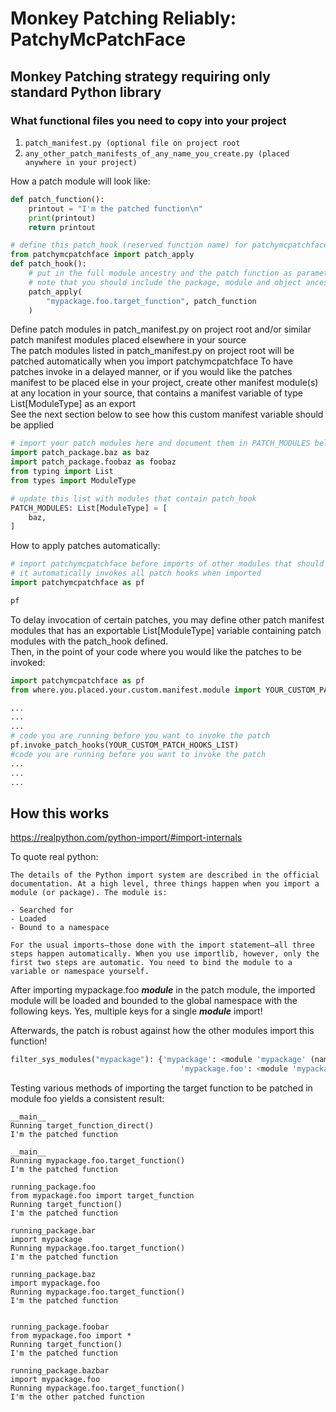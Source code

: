 # Monkey Patching Reliably: PatchyMcPatchFace

## Monkey Patching strategy requiring only standard Python library

### What functional files you need to copy into your project

1. `patch_manifest.py (optional file on project root`
2. `any_other_patch_manifests_of_any_name_you_create.py (placed anywhere in your project)`

How a patch module will look like:

```python
def patch_function():
    printout = "I'm the patched function\n"
    print(printout)
    return printout

# define this patch_hook (reserved function name) for patchymcpatchface to pick up
from patchymcpatchface import patch_apply
def patch_hook():  
    # put in the full module ancestry and the patch function as parameters
    # note that you should include the package, module and object ancestry as a string
    patch_apply(
        "mypackage.foo.target_function", patch_function 
    )  
```

Define patch modules in patch_manifest.py on project root and/or similar patch manifest modules placed elsewhere in your source  
The patch modules listed in patch_manifest.py on project root will be patched automatically when you import patchymcpatchface
To have patches invoke in a delayed manner, or if you would like the patches manifest to be placed else in your project, create other manifest module(s) at any location in your source, that contains a manifest variable of type List[ModuleType] as an export  
See the next section below to see how this custom manifest variable should be applied  

```python
# import your patch modules here and document them in PATCH_MODULES below
import patch_package.baz as baz
import patch_package.foobaz as foobaz
from typing import List
from types import ModuleType

# update this list with modules that contain patch_hook
PATCH_MODULES: List[ModuleType] = [
    baz,
]
```

How to apply patches automatically:

```python
# import patchymcpatchface before imports of other modules that should be patched 
# it automatically invokes all patch hooks when imported
import patchymcpatchface as pf

pf
```

To delay invocation of certain patches, you may define other patch manifest modules that has an exportable List[ModuleType] variable containing patch modules with the patch_hook defined.  
Then, in the point of your code where you would like the patches to be invoked:

```python
import patchymcpatchface as pf 
from where.you.placed.your.custom.manifest.module import YOUR_CUSTOM_PATCH_HOOKS_LIST

...
...
...
# code you are running before you want to invoke the patch
pf.invoke_patch_hooks(YOUR_CUSTOM_PATCH_HOOKS_LIST)
#code you are running before you want to invoke the patch
...
...
...
```

## How this works

<https://realpython.com/python-import/#import-internals>

To quote real python:

```text
The details of the Python import system are described in the official documentation. At a high level, three things happen when you import a module (or package). The module is:  

- Searched for
- Loaded
- Bound to a namespace

For the usual imports—those done with the import statement—all three steps happen automatically. When you use importlib, however, only the first two steps are automatic. You need to bind the module to a variable or namespace yourself.  
```

After importing mypackage.foo ___module___ in the patch module, the imported module will be loaded and bounded to the global namespace with the following keys. Yes, multiple keys for a single ___module___ import!

Afterwards, the patch is robust against how the other modules import this function!

```python
filter_sys_modules("mypackage"): {'mypackage': <module 'mypackage' (namespace)>,
                                      'mypackage.foo': <module 'mypackage.foo' from '/Users/foorx/Developer/python_patching_experiment/mypackage/foo.py'>}
```

Testing various methods of importing the target function to be patched in module foo yields a consistent result:

```text
__main__
Running target_function_direct()
I'm the patched function

__main__
Running mypackage.foo.target_function()
I'm the patched function

running_package.foo
from mypackage.foo import target_function
Running target_function()
I'm the patched function

running_package.bar
import mypackage
Running mypackage.foo.target_function()
I'm the patched function

running_package.baz
import mypackage.foo
Running mypackage.foo.target_function()
I'm the patched function


running_package.foobar
from mypackage.foo import *
Running target_function()
I'm the patched function

running_package.bazbar
import mypackage.foo
Running mypackage.foo.target_function()
I'm the other patched function
```
